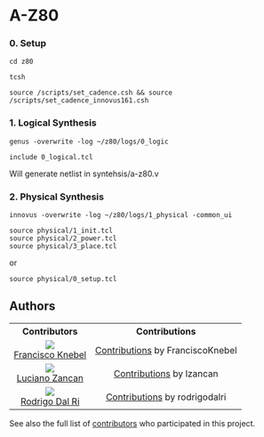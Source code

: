 # A-Z80

### 0. Setup
`cd z80`

`tcsh`

`source /scripts/set_cadence.csh && source 
/scripts/set_cadence_innovus161.csh`

### 1. Logical Synthesis
`genus -overwrite -log ~/z80/logs/0_logic`

`include 0_logical.tcl`

Will generate netlist in syntehsis/a-z80.v

### 2. Physical Synthesis

`innovus -overwrite -log ~/z80/logs/1_physical -common_ui`

```
source physical/1_init.tcl
source physical/2_power.tcl
source physical/3_place.tcl
```

or

```
source physical/0_setup.tcl
```

## Authors

<table style="text-align: center;">
  <th>Contributors</th>
  <th>Contributions</th>
  <tr>
    <td>
      <img src="https://avatars.githubusercontent.com/FranciscoKnebel?s=75">
      <br>
      <a href="https://github.com/FranciscoKnebel">Francisco Knebel</a>
    </td>
    <td>
      <a href="https://github.com/FranciscoKnebel/a-z80/commits?author=FranciscoKnebel">Contributions</a> by FranciscoKnebel
    </td>
  </tr>
  <tr>
    <td>
      <img src="https://avatars.githubusercontent.com/lzancan?s=75">
      <br>
      <a href="https://github.com/lzancan">Luciano Zancan</a>
    </td>
    <td>
      <a href="https://github.com/FranciscoKnebel/a-z80/commits?author=lzancan">Contributions</a> by lzancan
    </td>
  </tr>
  <tr>
    <td>
      <img src="https://avatars.githubusercontent.com/rodrigodalri?s=75">
      <br>
      <a href="https://github.com/rodrigodalri">Rodrigo Dal Ri</a>
    </td>
    <td>
      <a href="https://github.com/FranciscoKnebel/a-z80/commits?author=rodrigodalri">Contributions</a> by rodrigodalri
    </td>
  </tr>
</table>

See also the full list of [contributors](https://github.com/FranciscoKnebel/a-z80/contributors) who participated in this project.
